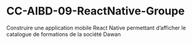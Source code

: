 # CC-AIBD-09-ReactNative-Groupe
Construire une application mobile React Native permettant d’afficher le catalogue de formations de la société Dawan
